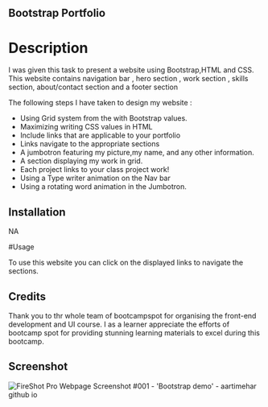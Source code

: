 ## Bootstrap Portfolio

# Description

I was given this task to present a website using Bootstrap,HTML and CSS. This website contains  navigation bar ,  hero section ,  work section , skills section, about/contact section and  a footer section

The following steps I have taken to design my website : 

- Using Grid system from the with Bootstrap values.
- Maximizing writing CSS values in HTML
- Include links that are applicable to your portfolio
- Links  navigate to the appropriate sections
- A jumbotron featuring my picture,my  name, and any other information.
- A section displaying my work in grid.
- Each project links to your class project work!
- Using a Type writer animation on the Nav bar 
- Using a rotating word animation in the Jumbotron.

## Installation 

NA

#Usage

To use this website you can click on the displayed links to navigate the sections.

## Credits 

Thank you to thr whole team of bootcampspot for organising the front-end development and UI course. I as a learner appreciate the efforts of bootcamp spot for providing stunning learning materials to excel during this bootcamp.

## Screenshot

![FireShot Pro Webpage Screenshot #001 - 'Bootstrap demo' - aartimehar github io](https://user-images.githubusercontent.com/113493756/210465565-c68304e3-4d66-492a-8e1d-7abd9f3f6f61.png)



